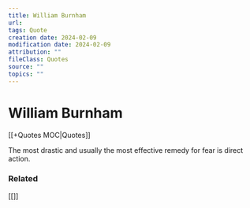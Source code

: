```yaml
---
title: William Burnham
url: 
tags: Quote
creation date: 2024-02-09
modification date: 2024-02-09
attribution: ""
fileClass: Quotes
source: ""
topics: ""
---
```


# William Burnham

[[+Quotes MOC|Quotes]]

The most drastic and usually the most effective remedy for fear is direct action.

### Related

[[]]
